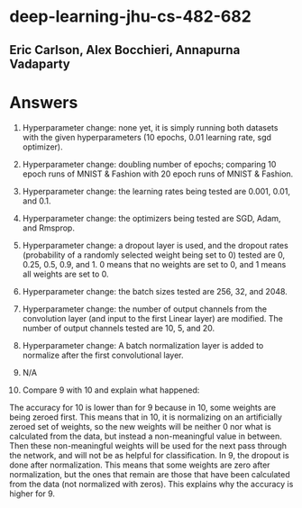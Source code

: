 # deep-learning-jhu-cs-482-682

## Eric Carlson, Alex Bocchieri, Annapurna Vadaparty

# Answers

1. Hyperparameter change: none yet, it is simply running both datasets with the given hyperparameters (10 epochs, 0.01 learning rate, sgd optimizer). 

2. Hyperparameter change: doubling number of epochs; comparing 10 epoch runs of MNIST & Fashion with 20 epoch runs of MNIST & Fashion. 

3. Hyperparameter change: the learning rates being tested are 0.001, 0.01, and 0.1. 

4. Hyperparameter change: the optimizers being tested are SGD, Adam, and Rmsprop. 

5. Hyperparameter change: a dropout layer is used, and the dropout rates (probability of a randomly selected weight being set to 0) tested are 0, 0.25, 0.5, 0.9, and 1. 0 means that no weights are set to 0, and 1 means all weights are set to 0. 

6. Hyperparameter change: the batch sizes tested are 256, 32, and 2048.  

7. Hyperparameter change: the number of output channels from the convolution layer (and input to the first Linear layer) are modified. The number of output channels tested are 10, 5, and 20. 

8. Hyperparameter change: A batch normalization layer is added to normalize after the first convolutional layer. 

9. N/A

10. Compare 9 with 10 and explain what happened: 

The accuracy for 10 is lower than for 9 because in 10, some weights are being zeroed first. This means that in 10, it is normalizing on an artificially zeroed set of weights, so the new weights will be neither 0 nor what is calculated from the data, but instead a non-meaningful value in between. Then these non-meaningful weights will be used for the next pass through the network, and will not be as helpful for classification. In 9, the dropout is done after normalization. This means that some weights are zero after normalization, but the ones that remain are those that have been calculated from the data (not normalized with zeros). This explains why the accuracy is higher for 9. 


